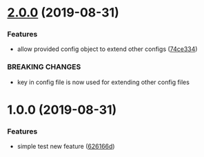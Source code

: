 # [2.0.0](https://github.com/diegolucasilva/semantic-version-test/compare/v1.0.0...v2.0.0) (2019-08-31)


### Features

* allow provided config object to extend other configs ([74ce334](https://github.com/diegolucasilva/semantic-version-test/commit/74ce334))


### BREAKING CHANGES

* key in config file is now used for extending other config files

# 1.0.0 (2019-08-31)


### Features

* simple test new feature ([626166d](https://github.com/diegolucasilva/semantic-version-test/commit/626166d))
